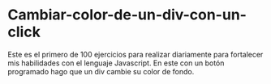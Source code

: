 # Cambiar-color-de-un-div-con-un-click
Este es el primero de 100 ejercicios para realizar diariamente para fortalecer mis habilidades con el lenguaje Javascript. 
En este con un botón programado hago que un div cambie su color de fondo.
